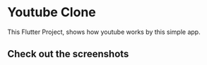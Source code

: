 # Youtube Clone

This Flutter Project, shows how youtube works by this simple app.

## Check out the screenshots

